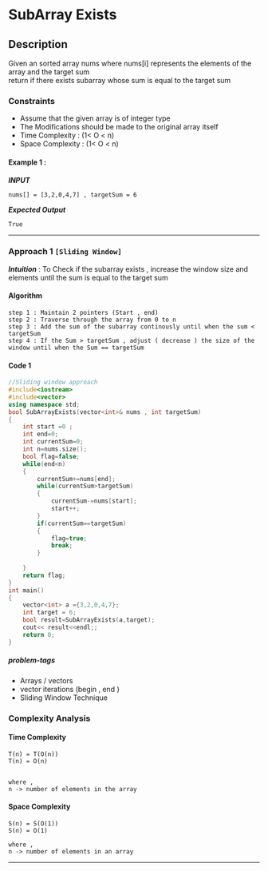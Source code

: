 # SubArray Exists
## Description
Given an sorted array nums where nums[i] represents the elements of the array and the target sum
<br/>
return if there exists subarray whose sum is equal to the target sum



### Constraints
- Assume that the given array is of integer type 
- The Modifications should be made to the original array itself
- Time Complexity : (1< O < n)
- Space Complexity : (1< O < n)


#### Example 1 :
***INPUT***
```
nums[] = [3,2,0,4,7] , targetSum = 6
```
***Expected Output***
```
True
```
---


### Approach 1 `[Sliding Window]`
***Intuition*** : To Check if the subarray exists , increase the window size and elements until the sum is equal to the target sum 
#### Algorithm
```
step 1 : Maintain 2 pointers (Start , end)
step 2 : Traverse through the array from 0 to n
step 3 : Add the sum of the subarray continously until when the sum < targetSum
step 4 : If the Sum > targetSum , adjust ( decrease ) the size of the window until when the Sum == targetSum

```
#### Code 1
```cpp
//Sliding window approach
#include<iostream>
#include<vector>
using namespace std;
bool SubArrayExists(vector<int>& nums , int targetSum)
{
    int start =0 ;
    int end=0;
    int currentSum=0;
    int n=nums.size();
    bool flag=false;
    while(end<n)
    {
        currentSum+=nums[end];
        while(currentSum>targetSum)
        {
            currentSum-=nums[start];
            start++;
        }
        if(currentSum==targetSum)
        {
            flag=true;
            break;
        }
        
    }
    return flag;
}
int main()
{
    vector<int> a ={3,2,0,4,7};
    int target = 6;
    bool result=SubArrayExists(a,target);
    cout<< result<<endl;;
    return 0;
}

```

##### problem-tags
- Arrays / vectors
- vector iterations (begin , end )
- Sliding Window Technique
### Complexity Analysis
#### Time Complexity 
```
T(n) = T(O(n))
T(n) = O(n)


where ,
n -> number of elements in the array
```
#### Space Complexity 

```
S(n) = S(O(1))
S(n) = O(1)

where ,
n -> number of elements in an array 
```
---
